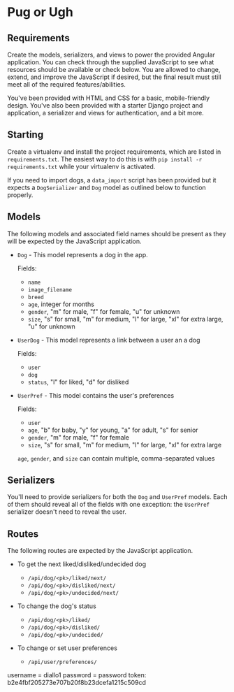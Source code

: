 # Pug or Ugh

## Requirements

Create the models, serializers, and views to power the provided Angular
application. You can check through the supplied JavaScript to see what
resources should be available or check below. You are allowed to change,
extend, and improve the JavaScript if desired, but the final result must still
meet all of the required features/abilities.

You've been provided with HTML and CSS for a basic, mobile-friendly design.
You've also been provided with a starter Django project and application, a
serializer and views for authentication, and a bit more.

## Starting

Create a virtualenv and install the project requirements, which are listed in
`requirements.txt`. The easiest way to do this is with `pip install -r
requirements.txt` while your virtualenv is activated.

If you need to import dogs, a `data_import` script has been provided but it
expects a `DogSerializer` and `Dog` model as outlined below to function
properly.

## Models

The following models and associated field names should be present as they 
will be expected by the JavaScript application.

* `Dog` - This model represents a dog in the app.

	Fields:

	* `name`
	* `image_filename`
	* `breed`
	* `age`, integer for months
	* `gender`, "m" for male, "f" for female, "u" for unknown
	* `size`, "s" for small, "m" for medium, "l" for large, "xl" for extra
	  large, "u" for unknown

* `UserDog` -  This model represents a link between a user an a dog

	Fields:

	* `user`
	* `dog`
	* `status`, "l" for liked, "d" for disliked

* `UserPref` - This model contains the user's preferences

	Fields:

	* `user`
	* `age`, "b" for baby, "y" for young, "a" for adult, "s" for senior
	* `gender`, "m" for male, "f" for female
	* `size`, "s" for small, "m" for medium, "l" for large, "xl" for extra
	  large

	`age`, `gender`, and `size` can contain multiple, comma-separated values

## Serializers

You'll need to provide serializers for both the `Dog` and `UserPref` models.
Each of them should reveal all of the fields with one exception: the `UserPref`
serializer doesn't need to reveal the user.

## Routes

The following routes are expected by the JavaScript application.

* To get the next liked/disliked/undecided dog

	* `/api/dog/<pk>/liked/next/`
	* `/api/dog/<pk>/disliked/next/`
	* `/api/dog/<pk>/undecided/next/`

* To change the dog's status

	* `/api/dog/<pk>/liked/`
	* `/api/dog/<pk>/disliked/`
	* `/api/dog/<pk>/undecided/`

* To change or set user preferences

	* `/api/user/preferences/`

username = diallo1
password = password
token: b2e4fbf205273e707b20f8b23dcefa1215c509cd


